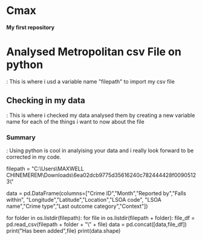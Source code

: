 # Cmax
**My first repository**
# Analysed Metropolitan csv File on python
: This is where i usd a variable name "filepath" to import my csv file
## Checking in my data
: This is where i checked my data analysed them by creating a new variable name for each of the things i want to now about the file
### Summary
: Using python is cool in analyising your data and i really look forward to be corrected in my code.

filepath = "C:\\Users\\MAXWELL CHINEMEREM\\Downloads\\6ea02dcb9775d35616240c782444428f00905123\\"

data = pd.DataFrame(columns=["Crime ID","Month","Reported by","Falls within",
                             "Longitude","Latitude","Location","LSOA code",
                             "LSOA name","Crime type","Last outcome category","Context"])

for folder in os.listdir(filepath):
  for file in os.listdir(filepath + folder):
    file_df = pd.read_csv(filepath + folder + "\\" + file)
    data = pd.concat([data,file_df])
    print("Has been added",file)
    print(data.shape)
